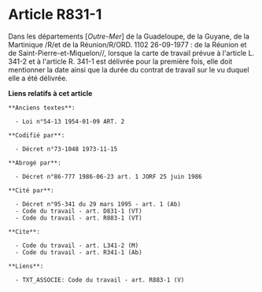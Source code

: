 # Article R831-1

Dans les départements [*Outre-Mer*] de la Guadeloupe, de la Guyane, de la Martinique /R/et de la Réunion/R/ORD. 1102
26-09-1977 : de la Réunion et de Saint-Pierre-et-Miquelon//, lorsque la carte de travail prévue à l'article L. 341-2 et à
l'article R. 341-1 est délivrée pour la première fois, elle doit mentionner la date ainsi que la durée du contrat de travail
sur le vu duquel elle a été délivrée.

**Liens relatifs à cet article**

	**Anciens textes**:

	  - Loi n°54-13 1954-01-09 ART. 2

	**Codifié par**:

	  - Décret n°73-1048 1973-11-15

	**Abrogé par**:

	  - Décret n°86-777 1986-06-23 art. 1 JORF 25 juin 1986

	**Cité par**:

	  - Décret n°95-341 du 29 mars 1995 - art. 1 (Ab)
	  - Code du travail - art. D831-1 (VT)
	  - Code du travail - art. R883-1 (VT)

	**Cite**:

	  - Code du travail - art. L341-2 (M)
	  - Code du travail - art. R341-1 (Ab)

	**Liens**:

	  - TXT_ASSOCIE: Code du travail - art. R883-1 (V)
